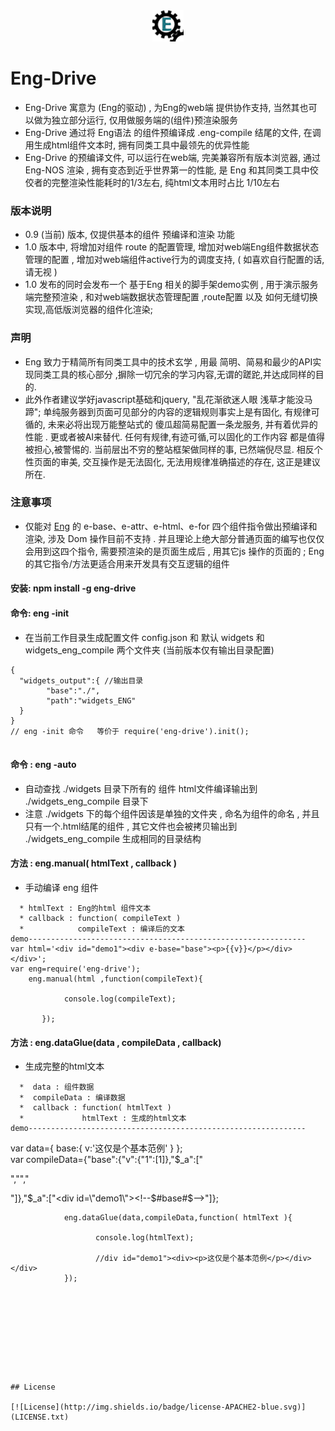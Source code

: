 <div align=center><img width="50" height="50" src="https://github.com/343830384/Eng/blob/master/img/80.png"/></div>

# Eng-Drive

   * Eng-Drive 寓意为  (Eng的驱动) , 为Eng的web端 提供协作支持, 当然其也可以做为独立部分运行, 仅用做服务端的(组件)预渲染服务
   * Eng-Drive 通过将 Eng语法 的组件预编译成 .eng-compile 结尾的文件, 在调用生成html组件文本时, 拥有同类工具中最领先的优异性能
   * Eng-Drive 的预编译文件, 可以运行在web端, 完美兼容所有版本浏览器, 通过Eng-NOS 渲染 , 拥有变态到近乎世界第一的性能, 是 Eng 和其同类工具中佼佼者的完整渲染性能耗时的1/3左右, 纯html文本用时占比 1/10左右

### 版本说明

   * 0.9 (当前) 版本, 仅提供基本的组件 预编译和渲染 功能
   * 1.0 版本中, 将增加对组件 route 的配置管理, 增加对web端Eng组件数据状态管理的配置 , 增加对web端组件active行为的调度支持, ( 如喜欢自行配置的话,请无视 )
   * 1.0 发布的同时会发布一个 基于Eng 相关的脚手架demo实例 , 用于演示服务端完整预渲染 , 和对web端数据状态管理配置 ,route配置  以及 如何无缝切换实现,高低版浏览器的组件化渲染;

### 声明

   * Eng 致力于精简所有同类工具中的技术玄学 , 用最 简明、简易和最少的API实现同类工具的核心部分 ,摒除一切冗余的学习内容,无谓的蹉跎,并达成同样的目的. 
   * 此外作者建议学好javascript基础和jquery, "乱花渐欲迷人眼 浅草才能没马蹄"; 单纯服务器到页面可见部分的内容的逻辑规则事实上是有固化, 有规律可循的, 未来必将出现万能整站式的 傻瓜超简易配置一条龙服务, 并有着优异的性能 . 更或者被AI来替代. 任何有规律,有迹可循,可以固化的工作内容 都是值得被担心,被警惕的. 当前层出不穷的整站框架做同样的事, 已然端倪尽显. 相反个性页面的审美, 交互操作是无法固化, 无法用规律准确描述的存在, 这正是建议所在.
   
### 注意事项
 
   * 仅能对 [Eng](https://github.com/343830384/Eng) 的 e-base、e-attr、e-html、e-for 四个组件指令做出预编译和渲染, 涉及 Dom 操作目前不支持 . 并且理论上绝大部分普通页面的编写也仅仅会用到这四个指令,  需要预渲染的是页面生成后 , 用其它js 操作的页面的 ;  Eng 的其它指令/方法更适合用来开发具有交互逻辑的组件  


#### 安装: npm install -g eng-drive

#### 命令: eng -init
   * 在当前工作目录生成配置文件 config.json 和  默认 widgets 和 widgets_eng_compile 两个文件夹 (当前版本仅有输出目录配置) 
```
{
  "widgets_output":{ //输出目录
        "base":"./",
        "path":"widgets_ENG"
  }
}
// eng -init 命令   等价于 require('eng-drive').init();
   
```
#### 命令 :  eng -auto
   * 自动查找  ./widgets 目录下所有的 组件 html文件编译输出到 ./widgets_eng_compile 目录下
   * 注意 ./widgets 下的每个组件因该是单独的文件夹 , 命名为组件的命名 , 并且只有一个.html结尾的组件 , 其它文件也会被拷贝输出到 ./widgets_eng_compile 生成相同的目录结构 
#### 方法 :  eng.manual( htmlText , callback )
   * 手动编译 eng 组件
```
  * htmlText : Eng的html 组件文本
  * callback : function( compileText )
  *            compileText : 编译后的文本
demo--------------------------------------------------------------
var html='<div id="demo1"><div e-base="base"><p>{{v}}</p></div></div>';
var eng=require('eng-drive');
    eng.manual(html ,function(compileText){
    
	        console.log(compileText); 
	        
	   }); 
```
#### 方法 :  eng.dataGlue(data , compileData , callback)
   * 生成完整的html文本
```
  *  data : 组件数据
  *  compileData : 编译数据
  *  callback : function( htmlText )
  *             htmlText : 生成的html文本             
demo--------------------------------------------------------------
```    
var data={
	      base:{
	      	  v:'这仅是个基本范例' 
	      }
    };   
var compileData={"base":{"v":{"1":[1]},"$_a":["<div><p>","","</p></div>"]},"$_a":["<div id=\"demo1\"><!--$#base#$--></div>"]};   
				
				eng.dataGlue(data,compileData,function( htmlText ){
				
					   console.log(htmlText);
					   
					   //div id="demo1"><div><p>这仅是个基本范例</p></div></div>
				});   
```  
 
 
 
 
 
 
 
 
 
## License

[![License](http://img.shields.io/badge/license-APACHE2-blue.svg)](LICENSE.txt)  
   